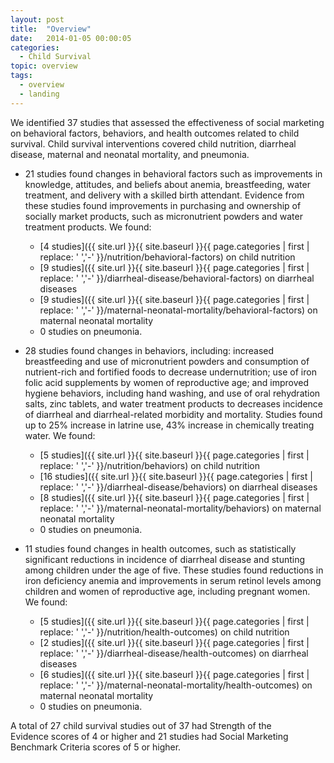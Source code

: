 ```yaml
---
layout: post
title:  "Overview"
date:   2014-01-05 00:00:05
categories: 
  - Child Survival
topic: overview
tags:       
  - overview
  - landing
---
```


We identified 37 studies that assessed the effectiveness of social marketing on behavioral factors, behaviors, and health outcomes related to child survival.  Child survival interventions covered child nutrition, diarrheal disease, maternal and neonatal mortality, and pneumonia. 

- 21 studies found changes in behavioral factors such as improvements in knowledge, attitudes, and beliefs about anemia, breastfeeding, water treatment, and delivery with a skilled birth attendant.  Evidence from these studies found improvements in purchasing and ownership of socially market products, such as micronutrient powders and water treatment products. We found:

  - [4 studies]({{ site.url }}{{ site.baseurl }}{{ page.categories | first | replace: ' ','-' }}/nutrition/behavioral-factors) on child nutrition
  - [9 studies]({{ site.url }}{{ site.baseurl }}{{ page.categories | first | replace: ' ','-' }}/diarrheal-disease/behavioral-factors) on  diarrheal diseases
  - [9 studies]({{ site.url }}{{ site.baseurl }}{{ page.categories | first | replace: ' ','-' }}/maternal-neonatal-mortality/behavioral-factors) on maternal neonatal mortality
  - 0 studies on pneumonia.

- 28 studies found changes in behaviors, including: increased breastfeeding and use of micronutrient powders and consumption of nutrient-rich and fortified foods to decrease undernutrition; use of iron folic acid supplements by women of reproductive age; and improved hygiene behaviors, including hand washing, and use of oral rehydration salts, zinc tablets, and water treatment products to decreases incidence of diarrheal and diarrheal-related morbidity and mortality. Studies found up to 25% increase in latrine use, 43% increase in chemically treating water. We found:

  - [5 studies]({{ site.url }}{{ site.baseurl }}{{ page.categories | first | replace: ' ','-' }}/nutrition/behaviors) on child nutrition
  - [16 studies]({{ site.url }}{{ site.baseurl }}{{ page.categories | first | replace: ' ','-' }}/diarrheal-disease/behaviors) on diarrheal diseases
  - [8 studies]({{ site.url }}{{ site.baseurl }}{{ page.categories | first | replace: ' ','-' }}/maternal-neonatal-mortality/behaviors) on maternal neonatal mortality
  - 0 studies on pneumonia.

- 11 studies found changes in health outcomes, such as statistically significant reductions in incidence of diarrheal disease and stunting among children under the age of five.  These studies found reductions in iron deficiency anemia and improvements in serum retinol levels among children and women of reproductive age, including pregnant women. We found:

  - [5 studies]({{ site.url }}{{ site.baseurl }}{{ page.categories | first | replace: ' ','-' }}/nutrition/health-outcomes) on child nutrition
  - [2 studies]({{ site.url }}{{ site.baseurl }}{{ page.categories | first | replace: ' ','-' }}/diarrheal-disease/health-outcomes) on  diarrheal diseases
  - [6 studies]({{ site.url }}{{ site.baseurl }}{{ page.categories | first | replace: ' ','-' }}/maternal-neonatal-mortality/health-outcomes) on maternal neonatal mortality
  - 0 studies on pneumonia.

A total of 27 child survival studies out of 37 had Strength of the Evidence scores of 4 or higher and 21 studies had Social Marketing Benchmark Criteria scores of 5 or higher.